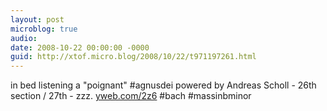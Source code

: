```yaml
---
layout: post
microblog: true
audio: 
date: 2008-10-22 00:00:00 -0000
guid: http://xtof.micro.blog/2008/10/22/t971197261.html
---
```

in bed listening a "poignant" #agnusdei powered by Andreas Scholl - 26th section / 27th - zzz. [yweb.com/2z6](http://yweb.com/2z6) #bach #massinbminor
